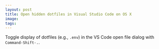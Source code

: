 ```yaml
---
layout: post
title: Open hidden dotfiles in Visual Studio Code on OS X
image: 
tags: 
---
```


Toggle display of dotfiles (e.g., `.env`) in the VS Code open file dialog with `Command-Shift-.`.